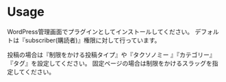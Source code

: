 # Usage

WordPress管理画面でプラグインとしてインストールしてください。
デフォルトは『subscriber(購読者)』権限に対して行っています。

投稿の場合は『制限をかける投稿タイプ』や『タクソノミー 』『カテゴリー』『タグ』を設定してください。
固定ページの場合は制限をかけるスラッグを指定してください。
